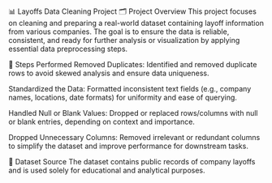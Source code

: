 📊 Layoffs Data Cleaning Project
🗂️ Project Overview
This project focuses on cleaning and preparing a real-world dataset containing layoff information from various companies. The goal is to ensure the data is reliable, consistent, and ready for further analysis or visualization by applying essential data preprocessing steps.

🧹 Steps Performed
Removed Duplicates:
Identified and removed duplicate rows to avoid skewed analysis and ensure data uniqueness.

Standardized the Data:
Formatted inconsistent text fields (e.g., company names, locations, date formats) for uniformity and ease of querying.

Handled Null or Blank Values:
Dropped or replaced rows/columns with null or blank entries, depending on context and importance.

Dropped Unnecessary Columns:
Removed irrelevant or redundant columns to simplify the dataset and improve performance for downstream tasks.


📁 Dataset Source
The dataset contains public records of company layoffs and is used solely for educational and analytical purposes.
